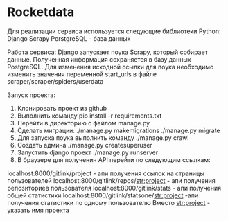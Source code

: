 # Rocketdata

Для реализации сервиса используется следующие библиотеки Python:
Django 
Scrapy 
PorstgreSQL - база данных 

Работа сервиса:
 Django запускает поука Scrapy, который собирает данные. Полученная 
информация сохраняется в базу данных PostgreSQL.
Для изменения исходной ссылки для поука необходимо изменить значения переменной
start_urls в файле scraper/scraper/spiders/userdata


Запуск проекта:

1. Клонировать проект из github
2. Выполнить команду pip install -r requirements.txt
3. Перейти в директорию с файлом manage.py 
4. Сделать миграции: ./manage.py makemigrations
./manage.py migrate
5. Для запуска поука выполнить команду ./manage.py crawl
6. Создать админа ./manage.py createsuperuser
7. Запустить django проект ./manage.py runserver
8. В браузере для получения API перейти по следующим ссылкам:

localhost:8000/gitlink/project - апи получения ссылок на страницы пользователей
localhost:8000/gitlink/repos/<str:project> - апи получения репозиториев пользователя
localhost:8000/gitlink/stats - апи получения общей статистики
localhost:8000/gitlink/statsone/<str:project> -апи получения статистики по одному пользователю
Вместо <str:project> - указать имя проекта